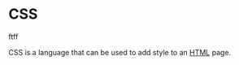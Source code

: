 # CSS




ftff


CSS is a language that can be used to add style to an [HTML](/wiki/HTML) page.



